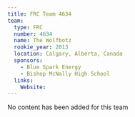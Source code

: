 ```yaml
---
title: FRC Team 4634
team:
  type: FRC
  number: 4634
  name: The Wolfbotz
  rookie_year: 2013
  location: Calgary, Alberta, Canada
  sponsors:
    - Blue Spark Energy
    - Bishop McNally High School
  links:
    Website: 
---
```

No content has been added for this team